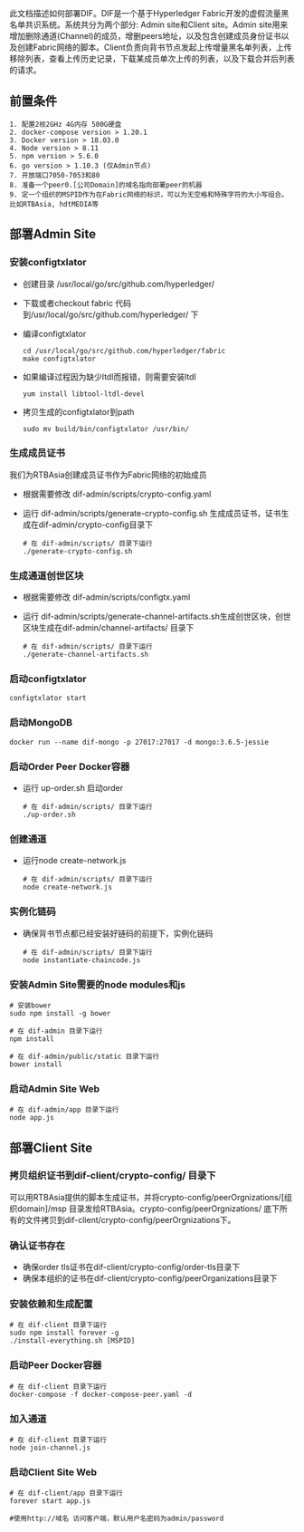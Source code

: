 此文档描述如何部署DIF。DIF是一个基于Hyperledger Fabric开发的虚假流量黑名单共识系统。系统共分为两个部分: Admin site和Client site。Admin site用来增加删除通道(Channel)的成员，增删peers地址，以及包含创建成员身份证书以及创建Fabric网络的脚本。Client负责向背书节点发起上传增量黑名单列表，上传移除列表，查看上传历史记录，下载某成员单次上传的列表，以及下载合并后列表的请求。

## 前置条件

```
1. 配置2核2GHz 4G内存 500G硬盘
2. docker-compose version > 1.20.1
3. Docker version > 18.03.0
4. Node version > 8.11
5. npm version > 5.6.0
6. go version > 1.10.3 (仅Admin节点)
7. 开放端口7050-7053和80
8. 准备一个peer0.[公司Domain]的域名指向部署peer的机器
9. 定一个组织的MSPID作为在Fabric网络的标识，可以为无空格和特殊字符的大小写组合。比如RTBAsia, hdtMEDIA等
```



## 部署Admin Site

### 安装configtxlator

* 创建目录 /usr/local/go/src/github.com/hyperledger/

* 下载或者checkout fabric 代码到/usr/local/go/src/github.com/hyperledger/ 下

* 编译configtxlator

  ```shell
  cd /usr/local/go/src/github.com/hyperledger/fabric
  make configtxlator
  ```

* 如果编译过程因为缺少ltdl而报错，则需要安装ltdl

  ```shell
  yum install libtool-ltdl-devel
  ```

* 拷贝生成的configtxlator到path

  ```shell
  sudo mv build/bin/configtxlator /usr/bin/
  ```

### 生成成员证书

我们为RTBAsia创建成员证书作为Fabric网络的初始成员

* 根据需要修改 dif-admin/scripts/crypto-config.yaml

* 运行 dif-admin/scripts/generate-crypto-config.sh 生成成员证书，证书生成在dif-admin/crypto-config目录下

  ```shell
  # 在 dif-admin/scripts/ 目录下运行
  ./generate-crypto-config.sh
  ```

### 生成通道创世区块

* 根据需要修改 dif-admin/scripts/configtx.yaml

* 运行 dif-admin/scripts/generate-channel-artifacts.sh生成创世区块，创世区块生成在dif-admin/channel-artifacts/ 目录下

  ```Shell
  # 在 dif-admin/scripts/ 目录下运行
  ./generate-channel-artifacts.sh
  ```

### 启动configtxlator

```
configtxlator start
```

### 启动MongoDB

```
docker run --name dif-mongo -p 27017:27017 -d mongo:3.6.5-jessie
```

### 启动Order Peer Docker容器

* 运行 up-order.sh 启动order

  ```shell
  # 在 dif-admin/scripts/ 目录下运行
  ./up-order.sh
  ```

### 创建通道

* 运行node create-network.js

  ```shell
  # 在 dif-admin/scripts/ 目录下运行
  node create-network.js
  ```

### 实例化链码

* 确保背书节点都已经安装好链码的前提下，实例化链码

  ```Shell
  # 在 dif-admin/scripts/ 目录下运行
  node instantiate-chaincode.js
  ```

### 安装Admin Site需要的node modules和js

```shell
# 安装bower
sudo npm install -g bower

# 在 dif-admin 目录下运行
npm install

# 在 dif-admin/public/static 目录下运行
bower install
```

### 启动Admin Site Web

```shell
# 在 dif-admin/app 目录下运行
node app.js
```



## 部署Client Site

### 拷贝组织证书到dif-client/crypto-config/ 目录下

可以用RTBAsia提供的脚本生成证书，并将crypto-config/peerOrgnizations/[组织domain]/msp 目录发给RTBAsia。crypto-config/peerOrgnizations/ 底下所有的文件拷贝到dif-client/crypto-config/peerOrgnizations下。 

### 确认证书存在

* 确保order tls证书在dif-client/crypto-config/order-tls目录下
* 确保本组织的证书在dif-client/crypto-config/peerOrganizations目录下

### 安装依赖和生成配置

```shell
# 在 dif-client 目录下运行
sudo npm install forever -g
./install-everything.sh [MSPID]
```

### 启动Peer Docker容器

```
# 在 dif-client 目录下运行
docker-compose -f docker-compose-peer.yaml -d
```

### 加入通道

```shell
# 在 dif-client 目录下运行
node join-channel.js
```

### 启动Client Site Web

 ```Shell
# 在 dif-client/app 目录下运行
forever start app.js

#使用http://域名 访问客户端，默认用户名密码为admin/password
 ```

